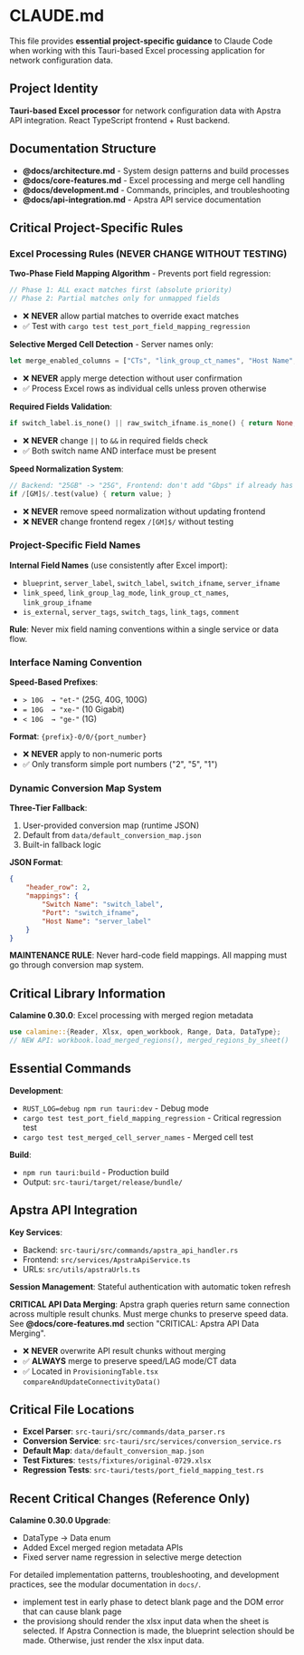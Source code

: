 # CLAUDE.md

This file provides **essential project-specific guidance** to Claude Code when working with this Tauri-based Excel processing application for network configuration data.

## Project Identity

**Tauri-based Excel processor** for network configuration data with Apstra API integration. React TypeScript frontend + Rust backend.

## Documentation Structure

- **@docs/architecture.md** - System design patterns and build processes
- **@docs/core-features.md** - Excel processing and merge cell handling
- **@docs/development.md** - Commands, principles, and troubleshooting
- **@docs/api-integration.md** - Apstra API service documentation

## Critical Project-Specific Rules

### Excel Processing Rules (NEVER CHANGE WITHOUT TESTING)

**Two-Phase Field Mapping Algorithm** - Prevents port field regression:

```rust
// Phase 1: ALL exact matches first (absolute priority)
// Phase 2: Partial matches only for unmapped fields
```

- ❌ **NEVER** allow partial matches to override exact matches
- ✅ Test with `cargo test test_port_field_mapping_regression`

**Selective Merged Cell Detection** - Server names only:

```rust
let merge_enabled_columns = ["CTs", "link_group_ct_names", "Host Name", "server_label"];
```

- ❌ **NEVER** apply merge detection without user confirmation
- ✅ Process Excel rows as individual cells unless proven otherwise

**Required Fields Validation**:

```rust
if switch_label.is_none() || raw_switch_ifname.is_none() { return None; }
```

- ❌ **NEVER** change `||` to `&&` in required fields check
- ✅ Both switch name AND interface must be present

**Speed Normalization System**:

```rust
// Backend: "25GB" -> "25G", Frontend: don't add "Gbps" if already has unit
if /[GM]$/.test(value) { return value; }
```

- ❌ **NEVER** remove speed normalization without updating frontend
- ❌ **NEVER** change frontend regex `/[GM]$/` without testing

### Project-Specific Field Names

**Internal Field Names** (use consistently after Excel import):

- `blueprint`, `server_label`, `switch_label`, `switch_ifname`, `server_ifname`
- `link_speed`, `link_group_lag_mode`, `link_group_ct_names`, `link_group_ifname`
- `is_external`, `server_tags`, `switch_tags`, `link_tags`, `comment`

**Rule**: Never mix field naming conventions within a single service or data flow.

### Interface Naming Convention

**Speed-Based Prefixes**:

- `> 10G  → "et-"` (25G, 40G, 100G)
- `= 10G  → "xe-"` (10 Gigabit)
- `< 10G  → "ge-"` (1G)

**Format**: `{prefix}-0/0/{port_number}`

- ❌ **NEVER** apply to non-numeric ports
- ✅ Only transform simple port numbers ("2", "5", "1")

### Dynamic Conversion Map System

**Three-Tier Fallback**:

1. User-provided conversion map (runtime JSON)
2. Default from `data/default_conversion_map.json`
3. Built-in fallback logic

**JSON Format**:

```json
{
    "header_row": 2,
    "mappings": {
        "Switch Name": "switch_label",
        "Port": "switch_ifname",
        "Host Name": "server_label"
    }
}
```

**MAINTENANCE RULE**: Never hard-code field mappings. All mapping must go through conversion map system.

## Critical Library Information

**Calamine 0.30.0**: Excel processing with merged region metadata

```rust
use calamine::{Reader, Xlsx, open_workbook, Range, Data, DataType};
// NEW API: workbook.load_merged_regions(), merged_regions_by_sheet()
```

## Essential Commands

**Development**:

- `RUST_LOG=debug npm run tauri:dev` - Debug mode
- `cargo test test_port_field_mapping_regression` - Critical regression test
- `cargo test test_merged_cell_server_names` - Merged cell test

**Build**:

- `npm run tauri:build` - Production build
- Output: `src-tauri/target/release/bundle/`

## Apstra API Integration

**Key Services**:

- Backend: `src-tauri/src/commands/apstra_api_handler.rs`
- Frontend: `src/services/ApstraApiService.ts`
- URLs: `src/utils/apstraUrls.ts`

**Session Management**: Stateful authentication with automatic token refresh

**CRITICAL API Data Merging**: Apstra graph queries return same connection across multiple result chunks. Must merge chunks to preserve speed data. See **@docs/core-features.md** section "CRITICAL: Apstra API Data Merging".

- ❌ **NEVER** overwrite API result chunks without merging
- ✅ **ALWAYS** merge to preserve speed/LAG mode/CT data
- ✅ Located in `ProvisioningTable.tsx` `compareAndUpdateConnectivityData()`

## Critical File Locations

- **Excel Parser**: `src-tauri/src/commands/data_parser.rs`
- **Conversion Service**: `src-tauri/src/services/conversion_service.rs`
- **Default Map**: `data/default_conversion_map.json`
- **Test Fixtures**: `tests/fixtures/original-0729.xlsx`
- **Regression Tests**: `src-tauri/tests/port_field_mapping_test.rs`

## Recent Critical Changes (Reference Only)

**Calamine 0.30.0 Upgrade**:

- DataType → Data enum
- Added Excel merged region metadata APIs
- Fixed server name regression in selective merge detection

For detailed implementation patterns, troubleshooting, and development practices, see the modular documentation in `docs/`.

- implement test in early phase to detect blank page and the DOM error that can cause blank page
- the provisiong should render the xlsx input data when the sheet is selected. If Apstra Connection is made, the blueprint selection should be made. Otherwise, just render the xlsx input data.